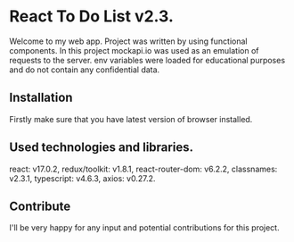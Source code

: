 # React To Do List v2.3.
Welcome to my web app. Project was written by using functional components. In this project mockapi.io was used as an emulation of requests to the server. env variables were loaded for educational purposes and do not contain any confidential data.

## Installation
Firstly make sure that you have latest version of browser installed.

## Used technologies and libraries.
react: v17.0.2,
redux/toolkit: v1.8.1,
react-router-dom: v6.2.2,
classnames: v2.3.1,
typescript: v4.6.3,
axios: v0.27.2.

## Contribute
I'll be very happy for any input and potential contributions for this project.
